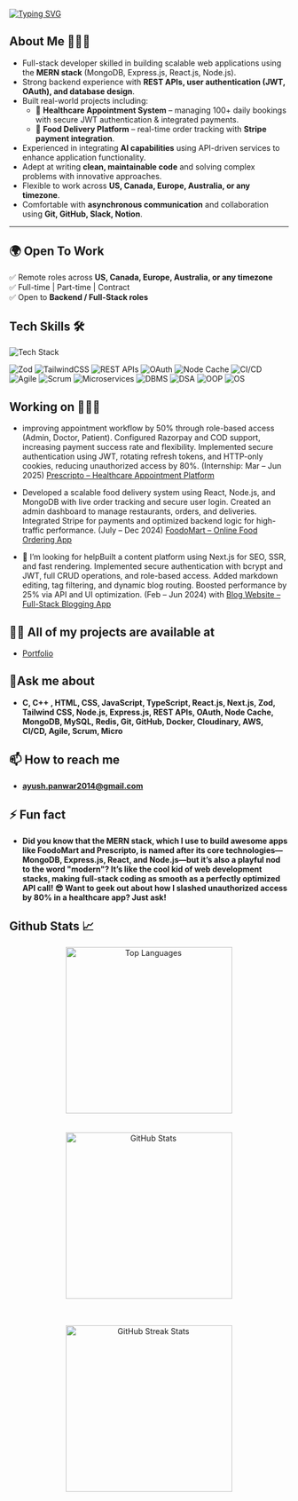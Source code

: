 [![Typing SVG](https://readme-typing-svg.herokuapp.com?font=Fira+Code&pause=1000&color=006AF7&width=435&lines=Hi+there!+%F0%9F%91%8B+I'm+Ayush+Singh+Panwar)](https://git.io/typing-svg)

## About Me 🧑🏻‍💻  

- Full-stack developer skilled in building scalable web applications using the **MERN stack** (MongoDB, Express.js, React.js, Node.js).  
- Strong backend experience with **REST APIs, user authentication (JWT, OAuth), and database design**.  
- Built real-world projects including:  
  - 🏥 **Healthcare Appointment System** – managing 100+ daily bookings with secure JWT authentication & integrated payments.  
  - 🍔 **Food Delivery Platform** – real-time order tracking with **Stripe payment integration**.  
- Experienced in integrating **AI capabilities** using API-driven services to enhance application functionality.  
- Adept at writing **clean, maintainable code** and solving complex problems with innovative approaches.  
- Flexible to work across **US, Canada, Europe, Australia, or any timezone**.  
- Comfortable with **asynchronous communication** and collaboration using **Git, GitHub, Slack, Notion**.  

---

## 🌍 Open To Work  

✅ Remote roles across **US, Canada, Europe, Australia, or any timezone**  
✅ Full-time | Part-time | Contract  
✅ Open to **Backend / Full-Stack roles**  
 

## Tech Skills 🛠️

  <!-- Skillicons for supported skills -->
  <img src="https://skillicons.dev/icons?i=c,cpp,html,css,js,ts,react,nextjs,nodejs,expressjs,mongodb,mysql,redis,git,github,docker,awsd&perline=8" alt="Tech Stack" />
  
![Zod](https://img.shields.io/badge/Zod-7A5AF8?style=for-the-badge&logo=zod)
![TailwindCSS](https://img.shields.io/badge/TailwindCSS-38B2AC?style=for-the-badge&logo=tailwind-css&logoColor=white)
![REST APIs](https://img.shields.io/badge/REST%20APIs-6C63FF?style=for-the-badge)
![OAuth](https://img.shields.io/badge/OAuth-FF6B6B?style=for-the-badge)
![Node Cache](https://img.shields.io/badge/NodeCache-4B5563?style=for-the-badge)
![CI/CD](https://img.shields.io/badge/CI%2FCD-E53E3E?style=for-the-badge)
![Agile](https://img.shields.io/badge/Agile-F6AD55?style=for-the-badge)
![Scrum](https://img.shields.io/badge/Scrum-38A169?style=for-the-badge)
![Microservices](https://img.shields.io/badge/Microservices-805AD5?style=for-the-badge)
![DBMS](https://img.shields.io/badge/DBMS-D69E2E?style=for-the-badge)
![DSA](https://img.shields.io/badge/DataStructures--Algorithms-3182CE?style=for-the-badge)
![OOP](https://img.shields.io/badge/OOP-D53F8C?style=for-the-badge)
![OS](https://img.shields.io/badge/OperatingSystems-2B6CB0?style=for-the-badge)


## Working on 🧑🏻‍💻

- improving appointment workflow by 50% through role-based access (Admin, Doctor, Patient). Configured Razorpay and COD support, increasing payment success rate and flexibility. Implemented secure authentication using JWT, rotating refresh tokens, and HTTP-only cookies, reducing unauthorized access by 80%. (Internship: Mar – Jun 2025) [Prescripto – Healthcare Appointment Platform](https://github.com/ayushpanwar2014/Prescripto)

- Developed a scalable food delivery system using React, Node.js, and MongoDB with live order tracking and secure user login. Created an admin dashboard to manage restaurants, orders, and deliveries. Integrated Stripe for payments and optimized backend logic for high-traffic performance. (July – Dec 2024) [FoodoMart – Online Food Ordering App](https://github.com/ayushpanwar2014/FoodoMart)

- 🤝 I’m looking for helpBuilt a content platform using Next.js for SEO, SSR, and fast rendering. Implemented secure authentication with bcrypt and JWT, full CRUD operations, and role-based access. Added markdown editing, tag filtering, and dynamic blog routing. Boosted performance by 25% via API and UI optimization. (Feb – Jun 2024) with [Blog Website – Full-Stack Blogging App](https://github.com/ayushpanwar2014/Blog-App)




## 👨‍💻 All of my projects are available at 
- [Portfolio](https://ayushpanwar2014.github.io/Portfolio/)

## 💬Ask me about
- **C, C++ , HTML, CSS, JavaScript, TypeScript, React.js, Next.js, Zod, Tailwind CSS, Node.js, Express.js, REST APIs, OAuth, Node Cache, MongoDB, MySQL, Redis, Git, GitHub, Docker, Cloudinary, AWS, CI/CD, Agile, Scrum, Micro**

## 📫 How to reach me
- **ayush.panwar2014@gmail.com**

## ⚡ Fun fact
- **Did you know that the MERN stack, which I use to build awesome apps like FoodoMart and Prescripto, is named after its core technologies—MongoDB, Express.js, React, and Node.js—but it’s also a playful nod to the word "modern"? It’s like the cool kid of web development stacks, making full-stack coding as smooth as a perfectly optimized API call! 😎 Want to geek out about how I slashed unauthorized access by 80% in a healthcare app? Just ask!**

## Github Stats 📈

<div align="center" style="display: flex; flex-wrap: wrap; justify-content: center; gap: 20px;">
  <!-- Top Languages Card -->
  <img 
    src="https://github-readme-stats.vercel.app/api/top-langs/?username=ayushpanwar2014&show_icons=true&locale=en&layout=compact&theme=dark" 
    alt="Top Languages" 
    width="300"
  />

  <!-- GitHub Stats Card -->
  <img 
    src="https://github-readme-stats.vercel.app/api?username=ayushpanwar2014&show_icons=true&locale=en&theme=dark" 
    alt="GitHub Stats" 
    width="300"
  />

  <!-- GitHub Streak Stats -->
  <img 
    src="https://github-readme-streak-stats.herokuapp.com/?user=ayushpanwar2014&theme=dark&hide_border=true" 
    alt="GitHub Streak Stats" 
    width="300"
  />
</div>



